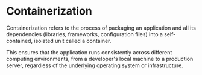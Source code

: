 # Containerization

Containerization refers to the process of packaging an application and all its dependencies (libraries, frameworks, configuration files) into a self-contained, isolated unit called a container.

This ensures that the application runs consistently across different computing environments, from a developer's local machine to a production server, regardless of the underlying operating system or infrastructure.
